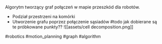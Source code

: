 Algorytm tworzący graf połączeń w mapie przeszkód dla robotów. 
- Podział przestrzeni na komórki
- Utworzenie grafu poprzez połączenie sąsiadów
#todo jak dobierane są te próbkowane punkty??
![[assets/cell decomposition.png]]

#robotics #motion_planning #graph #algorithm 

